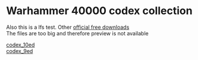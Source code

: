 # Warhammer 40000 codex collection
Also this is a lfs test. Other [official free downloads](https://www.warhammer-community.com/en-gb/downloads/warhammer-40000/)  
The files are too big and therefore preview is not available

[codex_10ed](.md\codex_10th.md)    
[codex_9ed](.md\codex_9th.md)